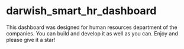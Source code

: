 # darwish_smart_hr_dashboard
This dashboard was designed for human resources department of the companies. You can build and develop it as well as you can. Enjoy and please give it a star!
